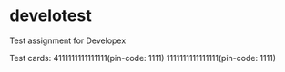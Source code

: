 # develotest
Test assignment for Developex

Test cards:
4111111111111111(pin-code: 1111)
1111111111111111(pin-code: 1111)
